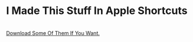 # I Made This Stuff In Apple Shortcuts 

<br>
<a href="download.md">Download Some Of Them If You Want.</a>

